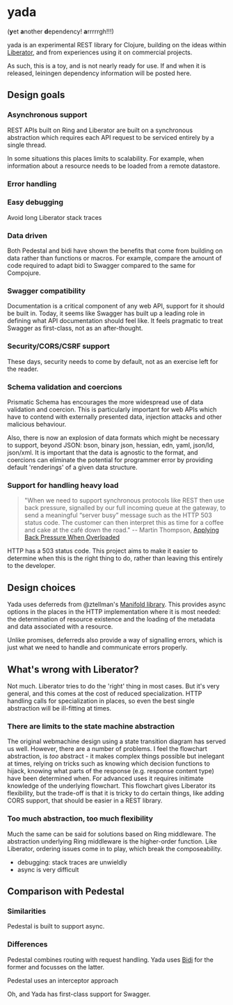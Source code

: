 # yada

(<b>y</b>et <b>a</b>nother <b>d</b>ependency! <b>a</b>rrrrrgh!!!)

yada is an experimental REST library for Clojure, building on the ideas
within [Liberator](http://clojure-liberator.github.io/liberator/), and
from experiences using it on commercial projects.

As such, this is a toy, and is not nearly ready for use. If and when it
is released, leiningen dependency information will be posted here.

## Design goals

### Asynchronous support

REST APIs built on Ring and Liberator are built on a synchronous
abstraction which requires each API request to be serviced entirely by a
single thread.

In some situations this places limits to scalability. For example, when
information about a resource needs to be loaded from a remote datastore.

### Error handling

### Easy debugging

Avoid long Liberator stack traces

### Data driven

Both Pedestal and bidi have shown the benefits that come from building
on data rather than functions or macros. For example, compare the amount
of code required to adapt bidi to Swagger compared to the same for
Compojure.

### Swagger compatibility

Documentation is a critical component of any web API, support for it
should be built in. Today, it seems like Swagger has built up a leading
role in defining what API documentation should feel like. It feels
pragmatic to treat Swagger as first-class, not as an after-thought.

### Security/CORS/CSRF support

These days, security needs to come by default, not as an exercise left
for the reader.

### Schema validation and coercions

Prismatic Schema has encourages the more widespread use of data
validation and coercion. This is particularly important for web APIs
which have to contend with externally presented data, injection attacks
and other malicious behaviour.

Also, there is now an explosion of data formats which might be necessary
to support, beyond JSON: bson, binary json, hessian, edn, yaml, json/ld,
json/xml. It is important that the data is agnostic to the format, and
coercions can eliminate the potential for programmer error by providing
default 'renderings' of a given data structure.

### Support for handling heavy load

> "When we need to support synchronous protocols like REST then use back pressure, signalled by our full incoming queue at the gateway, to send a meaningful “server busy” message such as the HTTP 503 status code.  The customer can then interpret this as time for a coffee and cake at the café down the road."
-- Martin Thompson, [Applying Back Pressure When Overloaded](http://mechanical-sympathy.blogspot.co.uk/2012/05/apply-back-pressure-when-overloaded.html)

HTTP has a 503 status code. This project aims to make it easier to
determine when this is the right thing to do, rather than leaving this
entirely to the developer.

## Design choices

Yada uses deferreds from @ztellman's
[Manifold library](https://github.com/ztellman/manifold). This provides
async options in the places in the HTTP implementation where it is most
needed: the determination of resource existence and the loading of the
metadata and data associated with a resource.

Unlike promises, deferreds also provide a way of signalling errors,
which is just what we need to handle and communicate errors properly.

## What's wrong with Liberator?

Not much. Liberator tries to do the 'right' thing in most cases. But
it's very general, and this comes at the cost of reduced
specialization. HTTP handling calls for specialization in places, so
even the best single abstraction will be ill-fitting at times.

### There are limits to the state machine abstraction

The original webmachine design using a state transition diagram has
served us well. However, there are a number of problems. I feel the
flowchart abstraction,  is _too_ abstract - it makes complex things
possible but inelegant at times, relying on tricks such as knowing which
decision functions to hijack, knowing what parts of the response
(e.g. response content type) have been determined when. For advanced
uses it requires initimate knowledge of the underlying flowchart. This
flowchart gives Liberator its flexibility, but the trade-off is that it
is tricky to do certain things, like adding CORS support, that should be
easier in a REST library.

### Too much abstraction, too much flexibility

Much the same can be said for solutions based on Ring middleware. The
abstraction underlying Ring middleware is the higher-order
function. Like Liberator, ordering issues come in to play, which break
the composeability.

- debugging: stack traces are unwieldly
- async is very difficult

## Comparison with Pedestal

### Similarities

Pedestal is built to support async.

### Differences

Pedestal combines routing with request handling. Yada uses
[Bidi](https://github.com/juxt/bidi) for the former and focusses on the
latter.

Pedestal uses an interceptor approach

Oh, and Yada has first-class support for Swagger.
